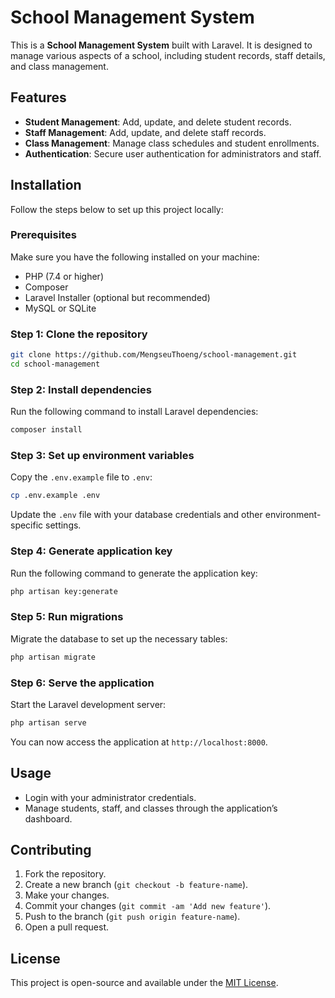 # School Management System

This is a **School Management System** built with Laravel. It is designed to manage various aspects of a school, including student records, staff details, and class management.

## Features

- **Student Management**: Add, update, and delete student records.
- **Staff Management**: Add, update, and delete staff records.
- **Class Management**: Manage class schedules and student enrollments.
- **Authentication**: Secure user authentication for administrators and staff.

## Installation

Follow the steps below to set up this project locally:

### Prerequisites

Make sure you have the following installed on your machine:

- PHP (7.4 or higher)
- Composer
- Laravel Installer (optional but recommended)
- MySQL or SQLite

### Step 1: Clone the repository

```bash
git clone https://github.com/MengseuThoeng/school-management.git
cd school-management
```

### Step 2: Install dependencies

Run the following command to install Laravel dependencies:

```bash
composer install
```

### Step 3: Set up environment variables

Copy the `.env.example` file to `.env`:

```bash
cp .env.example .env
```

Update the `.env` file with your database credentials and other environment-specific settings.

### Step 4: Generate application key

Run the following command to generate the application key:

```bash
php artisan key:generate
```

### Step 5: Run migrations

Migrate the database to set up the necessary tables:

```bash
php artisan migrate
```

### Step 6: Serve the application

Start the Laravel development server:

```bash
php artisan serve
```

You can now access the application at `http://localhost:8000`.

## Usage

- Login with your administrator credentials.
- Manage students, staff, and classes through the application’s dashboard.

## Contributing

1. Fork the repository.
2. Create a new branch (`git checkout -b feature-name`).
3. Make your changes.
4. Commit your changes (`git commit -am 'Add new feature'`).
5. Push to the branch (`git push origin feature-name`).
6. Open a pull request.

## License

This project is open-source and available under the [MIT License](LICENSE).
